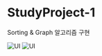 # StudyProject-1
Sorting &amp; Graph 알고리즘 구현

![UI](https://user-images.githubusercontent.com/76520025/116522756-82905500-a910-11eb-8974-8aacd9a8b6da.JPG)
![UI](https://user-images.githubusercontent.com/76520025/116522734-7b694700-a910-11eb-9317-0ba433eca198.JPG)
